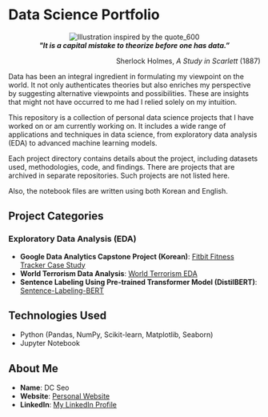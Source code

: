 # Data Science Portfolio


<div align="center">
    <img src="https://github.com/dchlseo/Data-Science-Portfolio/assets/70427747/bbef347b-49bb-4a74-82aa-e18a3ad2049f" alt="Illustration inspired by the quote_600">
</div>


<div align="center">
    <i><strong>"It is a capital mistake to theorize before one has data.”</strong></i>
</div>

<p align="right">Sherlock Holmes, <i>A Study in Scarlett</i> (1887)</p>

Data has been an integral ingredient in formulating my viewpoint on the world. It not only authenticates theories but also enriches my perspective by suggesting alternative viewpoints and possibilities. These are insights that might not have occurred to me had I relied solely on my intuition. 

This repository is a collection of personal data science projects that I have worked on or am currently working on. It includes a wide range of applications and techniques in data science, from exploratory data analysis (EDA) to advanced machine learning models.

Each project directory contains details about the project, including datasets used, methodologies, code, and findings. There are projects that are archived in separate repositories. Such projects are not listed here.

Also, the notebook files are written using both Korean and English.

## Project Categories

### Exploratory Data Analysis (EDA)
- **Google Data Analytics Capstone Project (Korean)**: [Fitbit Fitness Tracker Case Study](./Fitbit-Fitness-Tracker-Case-Study)
- **World Terrorism Data Analysis**: [World Terrorism EDA](./World-Terrorism-EDA)
- **Sentence Labeling Using Pre-trained Transformer Model (DistilBERT)**: [Sentence-Labeling-BERT](./Sentence-Labeling-BERT)

<!-- This is a comment and won't appear in the rendered output. 
### Machine Learning
- **Project 1**: [Project Title Here]
- **Project 2**: [Project Title Here]
- ... and more.

-->

## Technologies Used
- Python (Pandas, NumPy, Scikit-learn, Matplotlib, Seaborn)
- Jupyter Notebook

## About Me
- **Name**: DC Seo
- **Website**: [Personal Website](https://dchlseo.github.io/)
- **LinkedIn**: [My LinkedIn Profile](https://www.linkedin.com/in/dchlseo/)

